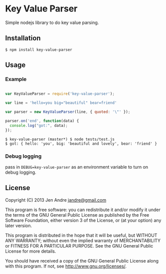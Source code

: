 # Key Value Parser

Simple nodejs library to do key value parsing. 

## Installation

```
$ npm install key-value-parser 
 ```

## Usage

### Example

```js

var KeyValueParser = require('key-value-parser');

var line = 'hello=you big="beautiful" bear=friend'

var parser = new KeyValueParser(line, { quoted: '\"' }); 

parser.on('end', function(data) {
  console.log("got:", data);
});

```

    $ key-value-parser (master*) $ node tests/test.js 
    $ got: { hello: 'you', big: 'beautiful and lovely', bear: 'friend' }

### Debug logging

pass in `DEBUG=key-value-parser` as an environment variable to turn on debug logging.

## License

Copyright (C) 2013 Jen Andre <jandre@gmail.com>

This program is free software: you can redistribute it and/or modify
it under the terms of the GNU General Public License as published by
the Free Software Foundation, either version 3 of the License, or
(at your option) any later version.

This program is distributed in the hope that it will be useful,
but WITHOUT ANY WARRANTY; without even the implied warranty of
MERCHANTABILITY or FITNESS FOR A PARTICULAR PURPOSE.  See the
GNU General Public License for more details.

You should have received a copy of the GNU General Public License
along with this program.  If not, see <http://www.gnu.org/licenses/>.


